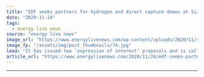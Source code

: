 ```yaml
---
title: "EDF seeks partners for hydrogen and direct capture demos at Sizewell C"
date: "2020-11-24"
tags: 
  - energy live news
source: "energy live news"
image_url: "https://www.energylivenews.com/wp-content/uploads/2020/11/sizewell-c.jpg"
image_fp: "/assets/img/post_thumbnails/74.jpg"
lead: "It has issued two ‘expression of interest’ proposals and is calling on companies with relevant expertise to come forward to help deliver the projects"
article_url: "https://www.energylivenews.com/2020/11/24/edf-seeks-partners-for-hydrogen-and-direct-capture-demos-at-sizewell-c/"
---
```


---
